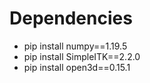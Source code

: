 # Dependencies

* pip install numpy==1.19.5
* pip install SimpleITK==2.2.0
* pip install open3d==0.15.1
